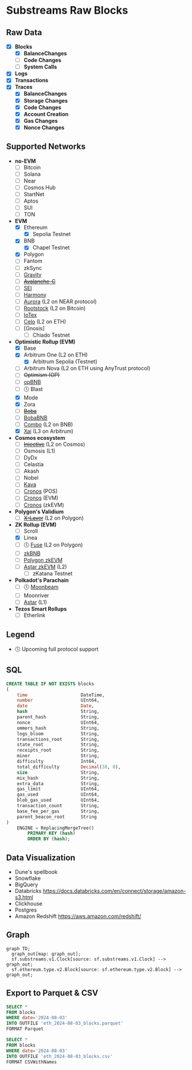 # Substreams Raw Blocks

## Raw Data

- [x] **Blocks**
  - [x] **BalanceChanges**
  - [ ] **Code Changes**
  - [ ] **System Calls**
- [x] **Logs**
- [x] **Transactions**
- [x] **Traces**
  - [x] **BalanceChanges**
  - [x] **Storage Changes**
  - [x] **Code Changes**
  - [x] **Account Creation**
  - [x] **Gas Changes**
  - [x] **Nonce Changes**

## Supported Networks

- **no-EVM**
  - [ ] Bitcoin
  - [ ] Solana
  - [ ] Near
  - [ ] Cosmos Hub
  - [ ] StartNet
  - [ ] Aptos
  - [ ] SUI
  - [ ] TON
- **EVM**
  - [x] Ethereum
    - [x] Sepolia Testnet
  - [x] BNB
    - [x] Chapel Testnet
  - [x] Polygon
  - [ ] Fantom
  - [ ] zkSync
  - [ ] [Gravity](https://gravity.xyz/)
  - [ ] ~~[Avalanche-C](https://avax.network/)~~
  - [ ] [SEI](https://www.sei.io/)
  - [ ] [Harmony](https://www.harmony.one/)
  - [ ] [Aurora](https://aurora.dev/) (L2 on NEAR protocol)
  - [ ] [Rootstock](https://rootstock.io/) (L2 on Bitcoin)
  - [ ] [IoTex](https://iotex.io/)
  - [ ] [Celo](https://celo.org/) (L2 on ETH)
  - [ ] [Gnosis]
    - [ ] Chiado Testnet
- **Optimistic Rollup (EVM)**
  - [x] Base
  - [x] Arbitrum One (L2 on ETH)
    - [x] Arbitrum Sepolia (Testnet)
  - [ ] Arbitrum Nova (L2 on ETH using AnyTrust protocol)
  - [ ] ~~Optimism (OP)~~
  - [ ] [opBNB](https://docs.bnbchain.org/bnb-opbnb/)
  - [ ] 🕔 Blast
  - [x] Mode
  - [x] Zora
  - [ ] [~~Boba~~](https://boba.network/)
  - [ ] [BobaBNB](https://boba.network/)
  - [ ] [Combo](https://combonetwork.io/) (L2 on BNB)
  - [x] [Xai](https://xai.games/) (L3 on Arbitrum)
- **Cosmos ecosystem**
  - [ ] ~~[Injective](https://injective.com/)~~ (L2 on Cosmos)
  - [ ] Osmosis (L1)
  - [ ] DyDx
  - [ ] Celastia
  - [ ] Akash
  - [ ] Nobel
  - [ ] [Kava](https://www.kava.io/)
  - [ ] [Cronos](https://cronos.org/) (POS)
  - [ ] [Cronos](https://cronos.org/) (EVM)
  - [ ] [Cronos](https://cronos.org/) (zkEVM)
- **Polygon's Validium**
  - [ ] [~~X-Layer~~](https://www.okx.com/xlayer) (L2 on Polygon)
- **ZK Rollup (EVM)**
  - [ ] Scroll
  - [x] Linea
  - [ ] 🕔 [Fuse](https://www.fuse.io/) (L2 on Polygon)
  - [ ] [zkBNB](https://docs.bnbchain.org/zkbnb/)
  - [ ] [Polygon zkEVM](https://polygon.technology/polygon-zkevm)
  - [ ] [Astar zkEVM](https://astar.network/) (L2)
    - [ ] zKatana Testnet
- **Polkadot's Parachain**
  - [ ] 🕔 [Moonbeam](https://moonbeam.network/)
  - [ ] Moonriver
  - [ ] [Astar](https://astar.network/) (L1)
- **Tezos Smart Rollups**
  - [ ] Etherlink

## Legend

- 🕔 Upcoming full protocol support

## SQL

```sql
CREATE TABLE IF NOT EXISTS blocks
(
    time                    DateTime,
    number                  UInt64,
    date                    Date,
    hash                    String,
    parent_hash             String,
    nonce                   UInt64,
    ommers_hash             String,
    logs_bloom              String,
    transactions_root       String,
    state_root              String,
    receipts_root           String,
    miner                   String,
    difficulty              Int64,
    total_difficulty        Decimal(38, 0),
    size                    String,
    mix_hash                String,
    extra_data              String,
    gas_limit               UInt64,
    gas_used                UInt64,
    blob_gas_used           UInt64,
    transaction_count       String,
    base_fee_per_gas        String,
    parent_beacon_root      String
)
    ENGINE = ReplacingMergeTree()
        PRIMARY KEY (hash)
        ORDER BY (hash);
```

## Data Visualization

- Dune's spellbook
- Snowflake
- BigQuery
- Databricks
  <https://docs.databricks.com/en/connect/storage/amazon-s3.html>
- Clickhouse
- Postgres
- Amazon Redshift
  <https://aws.amazon.com/redshift/>

## Graph

```mermaid
graph TD;
  graph_out[map: graph_out];
  sf.substreams.v1.Clock[source: sf.substreams.v1.Clock] --> graph_out;
  sf.ethereum.type.v2.Block[source: sf.ethereum.type.v2.Block] --> graph_out;
```

## Export to Parquet & CSV

```sql
SELECT *
FROM blocks
WHERE date='2024-08-03'
INTO OUTFILE 'eth_2024-08-03_blocks.parquet'
FORMAT Parquet
```

```sql
SELECT *
FROM blocks
WHERE date='2024-08-03'
INTO OUTFILE 'eth_2024-08-03_blocks.csv'
FORMAT CSVWithNames
```
